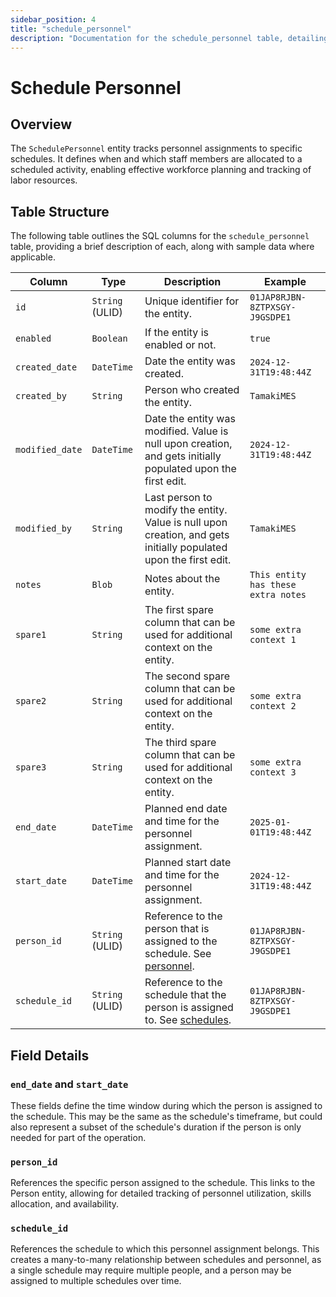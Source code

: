 ```yaml
---
sidebar_position: 4
title: "schedule_personnel"
description: "Documentation for the schedule_personnel table, detailing columns and constraints in the database schema."
---
```


# Schedule Personnel

## Overview

The `SchedulePersonnel` entity tracks personnel assignments to specific schedules. It defines when and which staff members are allocated to a scheduled activity, enabling effective workforce planning and tracking of labor resources.

## Table Structure

The following table outlines the SQL columns for the `schedule_personnel` table, providing a brief description of
each, along with sample data where applicable.

| Column                       | Type            | Description                                                                                                                                        | Example                             |
|------------------------------|-----------------|----------------------------------------------------------------------------------------------------------------------------------------------------|-------------------------------------|
| `id`                         | `String` (ULID) | Unique identifier for the entity.                                                                                                                  | `01JAP8RJBN-8ZTPXSGY-J9GSDPE1`      |
| `enabled`                    | `Boolean`       | If the entity is enabled or not.                                                                                                                   | `true`                              |
| `created_date`               | `DateTime`      | Date the entity was created.                                                                                                                       | `2024-12-31T19:48:44Z`              |
| `created_by`                 | `String`        | Person who created the entity.                                                                                                                     | `TamakiMES`                         |
| `modified_date`              | `DateTime`      | Date the entity was modified. Value is null upon creation, and gets initially populated upon the first edit.                                       | `2024-12-31T19:48:44Z`              |
| `modified_by`                | `String`        | Last person to modify the entity. Value is null upon creation, and gets initially populated upon the first edit.                                   | `TamakiMES`                         |
| `notes`                      | `Blob`          | Notes about the entity.                                                                                                                            | `This entity has these extra notes` |
| `spare1`                     | `String`        | The first spare column that can be used for additional context on the entity.                                                                      | `some extra context 1`              |
| `spare2`                     | `String`        | The second spare column that can be used for additional context on the entity.                                                                     | `some extra context 2`              |
| `spare3`                     | `String`        | The third spare column that can be used for additional context on the entity.                                                                      | `some extra context 3`              |
| `end_date`                   | `DateTime`      | Planned end date and time for the personnel assignment.                                                                                            | `2025-01-01T19:48:44Z`              |
| `start_date`                 | `DateTime`      | Planned start date and time for the personnel assignment.                                                                                          | `2024-12-31T19:48:44Z`              |
| `person_id`                  | `String` (ULID) | Reference to the person that is assigned to the schedule. See [personnel](../personnel-model/personnel).                                           | `01JAP8RJBN-8ZTPXSGY-J9GSDPE1`      |
| `schedule_id`                | `String` (ULID) | Reference to the schedule that the person is assigned to. See [schedules](../schedule-model/schedule).                                             | `01JAP8RJBN-8ZTPXSGY-J9GSDPE1`      |

## Field Details

### `end_date` and `start_date`

These fields define the time window during which the person is assigned to the schedule. This may be the same as the schedule's timeframe, but could also represent a subset of the schedule's duration if the person is only needed for part of the operation.

### `person_id`

References the specific person assigned to the schedule. This links to the Person entity, allowing for detailed tracking of personnel utilization, skills allocation, and availability.

### `schedule_id`

References the schedule to which this personnel assignment belongs. This creates a many-to-many relationship between schedules and personnel, as a single schedule may require multiple people, and a person may be assigned to multiple schedules over time.
